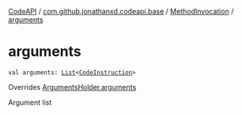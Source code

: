 [CodeAPI](../../index.md) / [com.github.jonathanxd.codeapi.base](../index.md) / [MethodInvocation](index.md) / [arguments](.)

# arguments

`val arguments: `[`List`](https://kotlinlang.org/api/latest/jvm/stdlib/kotlin.collections/-list/index.html)`<`[`CodeInstruction`](../../com.github.jonathanxd.codeapi/-code-instruction.md)`>`

Overrides [ArgumentsHolder.arguments](../-arguments-holder/arguments.md)

Argument list

